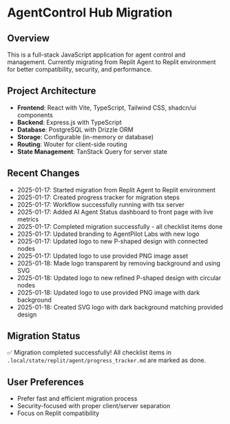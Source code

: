 # AgentControl Hub Migration

## Overview
This is a full-stack JavaScript application for agent control and management. Currently migrating from Replit Agent to Replit environment for better compatibility, security, and performance.

## Project Architecture
- **Frontend**: React with Vite, TypeScript, Tailwind CSS, shadcn/ui components
- **Backend**: Express.js with TypeScript
- **Database**: PostgreSQL with Drizzle ORM
- **Storage**: Configurable (in-memory or database)
- **Routing**: Wouter for client-side routing
- **State Management**: TanStack Query for server state

## Recent Changes
- 2025-01-17: Started migration from Replit Agent to Replit environment
- 2025-01-17: Created progress tracker for migration steps
- 2025-01-17: Workflow successfully running with tsx server
- 2025-01-17: Added AI Agent Status dashboard to front page with live metrics
- 2025-01-17: Completed migration successfully - all checklist items done
- 2025-01-17: Updated branding to AgentPilot Labs with new logo
- 2025-01-17: Updated logo to new P-shaped design with connected nodes
- 2025-01-17: Updated logo to use provided PNG image asset
- 2025-01-18: Made logo transparent by removing background and using SVG
- 2025-01-18: Updated logo to new refined P-shaped design with circular nodes
- 2025-01-18: Updated logo to use provided PNG image with dark background
- 2025-01-18: Created SVG logo with dark background matching provided design

## Migration Status
✅ Migration completed successfully! All checklist items in `.local/state/replit/agent/progress_tracker.md` are marked as done.

## User Preferences
- Prefer fast and efficient migration process
- Security-focused with proper client/server separation
- Focus on Replit compatibility